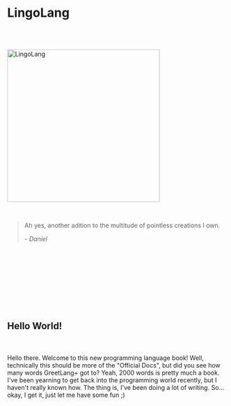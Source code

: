 # LingoLang

<br />
<br />


<img width="350" alt="LingoLang" src="https://![LingoLang](https://github.com/CatX711/LingoLang/assets/104099162/1aa23f27-21a1-4b4f-883d-665db15d30fa)
">


<br />


>Ah yes, another adition to the multitude of pointless creations I own.
>
>  *- Daniel*


<br />
<br />
<br />
<br />
<br />
<br />
<br />
<br />

<h2>Hello World!</h2>

<br />
<br />
Hello there. Welcome to this new programming language book! Well, technically this should be more of the "Official Docs", but did you see how many words GreetLang+ got to? Yeah, 2000 words is pretty much a book.
<br />
I've been yearning to get back into the programming world recently, but I haven't really known how. The thing is, I've been doing a lot of writing. So... okay, I get it, just let me have some fun ;) 







